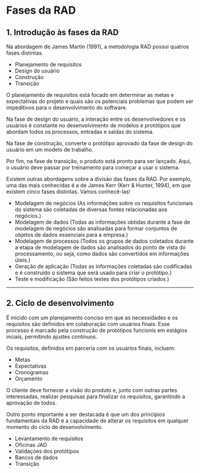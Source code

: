 # **Fases da RAD**

## 1. Introdução às fases da RAD

Na abordagem de James Martin (1991), a metodologia RAD possui quatros fases distintas.
- Planejamento de requisitos
- Design do usuário
- Construção
- Transição

O planejamento de requisitos está focado em determinar as metas e expectativas do projeto e quais são os potenciais problemas que podem ser impeditivos para o desenvolvimento do software.

Na fase de design do usuário, a interação entre os desenvolvedores e os usuários é constante no desenvolvimento de modelos e protótipos que abordam todos os processos, entradas e saídas do sistema.

Na fase de construção, converte o protótipo aprovado da fase de design do usuário em um modelo de trabalho.

Por fim, na fase de transição, o produto está pronto para ser lançado. Aqui, o usuário deve passar por treinamento para começar a usar o sistema.

Existem outras abordagens sobre a divisão das fases da RAD. Por exemplo, uma das mais conhecidas é a de James Kerr (Kerr & Hunter, 1994), em que existem cinco fases distintas. Vamos conhecê-las!

- Modelagem de negócios (As informações sobre os requisitos funcionais do sistema são coletadas de diversas fontes relacionadas aos negócios.)
- Modelagem de dados (Todas as informações obtidas durante a fase de modelagem de negócios são analisadas para formar conjuntos de objetos de dados essenciais para a empresa.)
- Modelagem de processos (Todos os grupos de dados coletados durante a etapa de modelagem de dados são analisados do ponto de vista do processamento, ou seja, como dados são convertidos em informações úteis.)
- Geração de aplicação (Todas as informações coletadas são codificadas e é construído o sistema que será usado para criar o protótipo.)
- Teste e modificação (São feitos testes dos protótipos criados.)

---
## 2. Ciclo de desenvolvimento

É inicido com um planejamento conciso em que as necessidades e os requisitos são definidos em colaboração com usuários finais. Esse processo é marcado pela construção de protótipos funcionis em estágios inciais, permitindo ajustes contínuos.

Os requisitos, definidos em parceria com os usuários finais, incluem:
- Metas
- Expectativas
- Cronogramas
- Orçamento

O cliente deve fornecer a visão do produto e, junto com outras partes interessadas, realizar pesquisas para finalizar os requisitos, garantindo a aprovação de todos.

Outro ponto importante a ser destacada é que um dos principios fundamentais da RAD é a capacidade de alterar os requisitos em qualquer momento do ciclo de desenvolvimento.
- Levantamento de requisitos
- Oficinas JAD
- Validações dos protótipos
- Bancos de dados
- Transição

